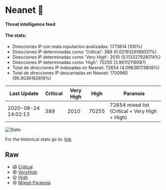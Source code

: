 # Neanet :hocho:
#### Threat intelligence feed
#### The stats:

- Direcciones IP con mala reputacion analizadas: 1773614 (100%)
- Direcciones IP determinadas como 'Critical':  389 (0.0219326189351%)
- Direcciones IP determinadas como 'Very High':  2010 (0.113327928174%)
- Direcciones IP determinadas como 'High':  70255 (3.96112119097)
- Total de direcciones IP indexadas en Neanet:  72654 (4.09638173808%)
- Total de direcciones IP descartadas en Neanet:  1700960 (95.9036182619%)

| Last Update | Critical | Very High | High | Paranoia |
| --- | --- | --- | --- | --- |
| 2020-08-24 14:02:13 | 389 | 2010 | 70255 | 72654 mixed list (Critical + Very High + High)|

![Stats](https://docs.google.com/spreadsheets/d/e/2PACX-1vSnaNMIXVabIpDJjufMlzH7poXnshF3mgd8Is1g9ytUEzVsP5my4Trn8f-xkoLLQ38xpL3HtmUexLo6/pubchart?oid=501124687&format=image)

For the historical stats go to: [link](/stats.csv)
## Raw
- :scream: [Critical](https://raw.githubusercontent.com/JavaGarcia/Neanet/master/blacklists/neanet_critical.txt)
- :fearful: [VeryHigh](https://raw.githubusercontent.com/JavaGarcia/Neanet/master/blacklists/neanet_veryHigh.txtt)
- :frowning: [High](https://raw.githubusercontent.com/JavaGarcia/Neanet/master/blacklists/neanet_high.txt)
- :dizzy_face: [Mixed-Paranoia](https://raw.githubusercontent.com/JavaGarcia/Neanet/master/blacklists/neanet_all.txt)
































































































































































































































































































































































































































